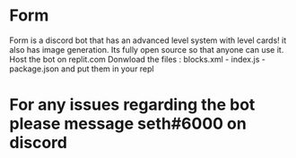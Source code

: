 # Form
Form is a discord bot that has an advanced level system with level cards! it also has image generation. Its fully open source so that anyone can use it. Host the bot on replit.com
Donwload the files : blocks.xml - index.js - package.json and put them in your repl
# For any issues regarding the bot please message seth#6000 on discord
